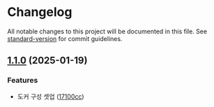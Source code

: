 # Changelog

All notable changes to this project will be documented in this file. See [standard-version](https://github.com/conventional-changelog/standard-version) for commit guidelines.

## [1.1.0](https://github.com/Optmier/altrid-server/compare/v1.2.0...v1.1.0) (2025-01-19)


### Features

* 도커 구성 셋업 ([17100cc](https://github.com/Optmier/altrid-server/commit/17100cce7aca7909857c9b585124d5238c6f0a9d))
